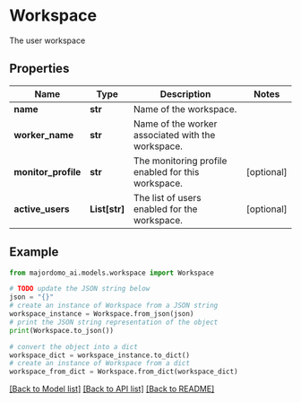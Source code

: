 # Workspace

The user workspace

## Properties

Name | Type | Description | Notes
------------ | ------------- | ------------- | -------------
**name** | **str** | Name of the workspace. | 
**worker_name** | **str** | Name of the worker associated with the workspace. | 
**monitor_profile** | **str** | The monitoring profile enabled for this workspace. | [optional] 
**active_users** | **List[str]** | The list of users enabled for the workspace. | [optional] 

## Example

```python
from majordomo_ai.models.workspace import Workspace

# TODO update the JSON string below
json = "{}"
# create an instance of Workspace from a JSON string
workspace_instance = Workspace.from_json(json)
# print the JSON string representation of the object
print(Workspace.to_json())

# convert the object into a dict
workspace_dict = workspace_instance.to_dict()
# create an instance of Workspace from a dict
workspace_from_dict = Workspace.from_dict(workspace_dict)
```
[[Back to Model list]](../README.md#documentation-for-models) [[Back to API list]](../README.md#documentation-for-api-endpoints) [[Back to README]](../README.md)


